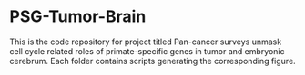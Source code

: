 # PSG-Tumor-Brain
This is the code repository for project titled Pan-cancer surveys unmask cell cycle related roles of primate-specific genes in tumor and embryonic cerebrum.
Each folder contains scripts generating the corresponding figure.
